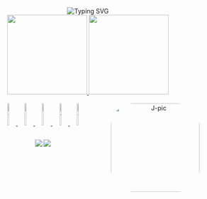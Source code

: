 <div align="center"
<a href="https://git.io/typing-svg"><img src="https://readme-typing-svg.demolab.com?font=Fira+Code&size=25&duration=4200&pause=1000&color=9645F4&center=true&vCenter=true&width=450&lines=%F0%9F%91%8B+Hi!;I'm+Jo%C3%A3o+Vitor+Marques+Braga" alt="Typing SVG" />
</a>
</div>
<div align="center">
  <a href="https://github.com/Joao-Vitor-Marques-Braga">
  <img height="180em" src="https://github-readme-stats.vercel.app/api?username=Joao-Vitor-Marques-Braga&show_icons=true&theme=midnight purple&include_all_commits=true&count_private=true"/>
  <img height="180em" src="https://github-readme-stats.vercel.app/api/top-langs/?username=Joao-Vitor-Marques-Braga
&layout=compact&langs_count=7&theme=midnight-purple"/>
</div>
<div align="center" style="display: inline_block"><br>
  <img alt="Jv-HTML" height="50" width="7%" src="https://cdn.jsdelivr.net/gh/devicons/devicon/icons/html5/html5-original.svg"/>
  <img alt="Jv-CSS" height="50" width="7%" src="https://cdn.jsdelivr.net/gh/devicons/devicon/icons/css3/css3-original.svg"/>
  <img alt="Jv-Python" height="50" width="7%" src="https://cdn.jsdelivr.net/gh/devicons/devicon/icons/python/python-original.svg"/>
  <img alt="Jv-JavaScript" height="50" width="7%" src="https://cdn.jsdelivr.net/gh/devicons/devicon/icons/javascript/javascript-original.svg"/>
  <img alt="Jv-React" height="50" width="7%" src="https://cdn.jsdelivr.net/gh/devicons/devicon/icons/react/react-original.svg"/>
  <img align="right" alt="J-pic" height="200" style="border-radius:50px;" src="https://cdn.discordapp.com/attachments/817192762049822724/1030470346350014545/image.jpeg">
</div>

##

<div align="center">
  <a href="https://www.instagram.com/j_v_joaovitor/" target="_blank"><img src="https://img.shields.io/badge/-Instagram-%23E4405F?style=for-the-badge&logo=instagram&logoColor=white" target="_blank"></a>
  <a href = "mailto:devjoaovitormb@gmail.com"><img src="https://img.shields.io/badge/-Gmail-%23333?style=for-the-badge&logo=gmail&logoColor=white" target="_blank"></a>
</div>
